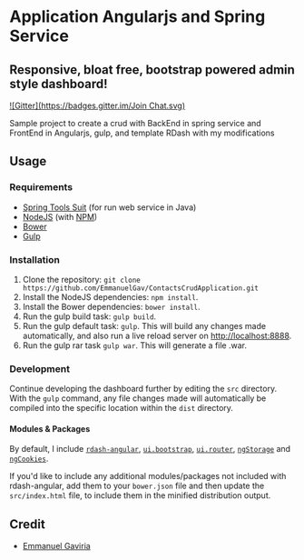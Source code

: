 # Application Angularjs and Spring Service
## Responsive, bloat free, bootstrap powered admin style dashboard!
[![Gitter](https://badges.gitter.im/Join Chat.svg)](https://gitter.im/egav-dev-angular/Lobby?utm_source=share-link&utm_medium=link&utm_campaign=share-link)

Sample project to create a crud with BackEnd in spring service and FrontEnd in Angularjs, gulp, and template RDash with my modifications

## Usage
### Requirements
* [Spring Tools Suit](http://spring.io/) (for run web service in Java)
* [NodeJS](http://nodejs.org/) (with [NPM](https://www.npmjs.org/))
* [Bower](http://bower.io)
* [Gulp](http://gulpjs.com)

### Installation
1. Clone the repository: `git clone https://github.com/EmmanuelGav/ContactsCrudApplication.git`
2. Install the NodeJS dependencies: `npm install`.
3. Install the Bower dependencies: `bower install`.
4. Run the gulp build task: `gulp build`.
5. Run the gulp default task: `gulp`. This will build any changes made automatically, and also run a live reload server on [http://localhost:8888](http://localhost:8888).
6. Run the gulp rar task `gulp war`. This will generate a file .war.

### Development
Continue developing the dashboard further by editing the `src` directory. With the `gulp` command, any file changes made will automatically be compiled into the specific location within the `dist` directory.

#### Modules & Packages
By default, I include  [`rdash-angular`](https://github.com/rdash/rdash-angular), [`ui.bootstrap`](http://angular-ui.github.io/bootstrap/), [`ui.router`](https://github.com/angular-ui/ui-router), [`ngStorage`](https://github.com/gsklee/ngStorage) and [`ngCookies`](https://docs.angularjs.org/api/ngCookies). 

If you'd like to include any additional modules/packages not included with rdash-angular, add them to your `bower.json` file and then update the `src/index.html` file, to include them in the minified distribution output.

## Credit
* [Emmanuel Gaviria](https://github.com/EmmanuelGav)